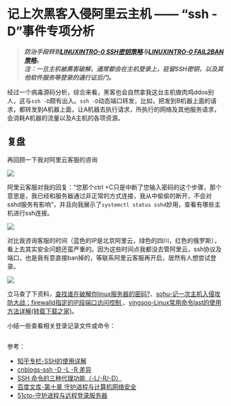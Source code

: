 # 记上次黑客入侵阿里云主机 —— “ssh -D”事件专项分析

> ***防治手段转到[LINUXINTRO-0 SSH密钥策略](/LINUXINTRO-0.md)与[LINUXINTRO-0 FAIL2BAN策略](/LINUXINTRO-1.md)。***  
> ***注：一旦主机被黑客破解，通常都会在主机登录上，驻留SSH密钥，以及其他软件服务等登录的通行证后门。***
 
经过一个病毒源码分析，综合来看，黑客也会自然拿我这台主机做肉鸡ddos别人，这与`ssh -D`颇有出入。`ssh -D`动态端口转发，比如，把发到B机器上面的请求，都转发到A机器上面，让A机器去执行请求，所执行的网络及其他服务请求，会消耗A机器的流量以及A主机的各项资源。

## 复盘

再回顾一下我对阿里云客服的咨询

![](https://cdn.jsdelivr.net/gh/hoochanlon/ihs-simple/AQUICK/catch2023-02-11%2023.53.26.png)

阿里云客服对我的回复：“您那个ctrl +C只是中断了您输入密码的这个步骤，那个意思是，我已经和服务器通过非正常的方式连接，我从中偷偷的断开，不会对sshd服务有影响”，并且向我展示了`systemctl status sshd`妙用，查看有哪些主机进行ssh连接。

![ ](https://cdn.jsdelivr.net/gh/hoochanlon/ihs-simple/AQUICK/ssh-ima-na.png)

对比我咨询客服的时间（蓝色的IP是北京阿里云，绿色的四川，红色的俄罗斯），看上去其实安全问题还蛮严重的。因为这些时间点我都没去管阿里云，ssh协议及端口，也是我有意直接ban掉的，等联系阿里云客服再开启，居然有人想尝试登录。

![ ](https://cdn.jsdelivr.net/gh/hoochanlon/ihs-simple/AQUICK/catch2023-02-12%2000.35.46.png)

立马查了下资料，[查找谁在破解你linux服务器的密码?](https://blog.csdn.net/jiedao_liyk/article/details/78460072)、[sohu-记一次主机入侵攻防大战：firewalld指定的IP段端口访问控制 ](https://www.sohu.com/a/229348161_587184)、[yingsoo-Linux常用命令last的使用方法详解(转载下载之家)](https://www.yingsoo.com/news/servers/69311.html)。

小结一些查看相关登录记录文件或命令：

```

```


参考：

* [知乎专栏-SSH的使用详解](https://zhuanlan.zhihu.com/p/339808892)
* [cnblogs-ssh -D -L -R 差异](https://www.cnblogs.com/-chaos/p/3378564.html)
* [SSH 命令的三种代理功能（-L/-R/-D）](https://zhuanlan.zhihu.com/p/57630633)
* [百度文库-第十章 守护进程与计算机网络安全](https://wenku.baidu.com/view/d29e1399cd2f0066f5335a8102d276a20029608c.html)
* [51cto-守护进程与远程登录服务器](https://blog.51cto.com/wait0804/1783308)



